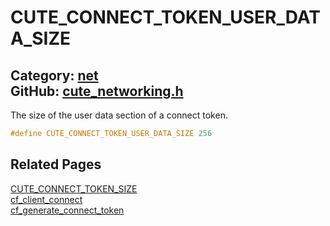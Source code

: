 [](../header.md ':include')

# CUTE_CONNECT_TOKEN_USER_DATA_SIZE

Category: [net](/api_reference?id=net)  
GitHub: [cute_networking.h](https://github.com/RandyGaul/cute_framework/blob/master/include/cute_networking.h)  
---

The size of the user data section of a connect token.

```cpp
#define CUTE_CONNECT_TOKEN_USER_DATA_SIZE 256
```

## Related Pages

[CUTE_CONNECT_TOKEN_SIZE](/net/cute_connect_token_size.md)  
[cf_client_connect](/net/cf_client_connect.md)  
[cf_generate_connect_token](/net/cf_generate_connect_token.md)  
